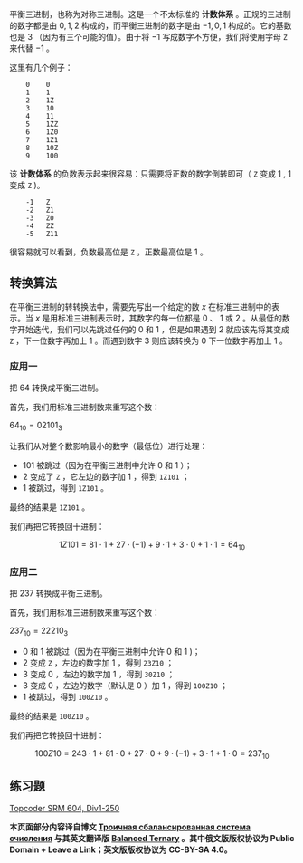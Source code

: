 平衡三进制，也称为对称三进制。这是一个不太标准的 **计数体系** 。正规的三进制的数字都是由 $0,1,2$ 构成的，而平衡三进制的数字是由 $-1,0,1$ 构成的。它的基数也是 $3$ （因为有三个可能的值）。由于将 $-1$ 写成数字不方便，我们将使用字母 `Z` 来代替 $-1$ 。

这里有几个例子：

```nohighlight
    0    0
    1    1
    2    1Z
    3    10
    4    11
    5    1ZZ
    6    1Z0
    7    1Z1
    8    10Z
    9    100
```

该 **计数体系** 的负数表示起来很容易：只需要将正数的数字倒转即可（ `Z` 变成 $1$ , $1$ 变成 `Z` )。

```nohighlight
    -1   Z
    -2   Z1
    -3   Z0
    -4   ZZ
    -5   Z11
```

很容易就可以看到，负数最高位是 `Z` ，正数最高位是 $1$ 。

## 转换算法

在平衡三进制的转转换法中，需要先写出一个给定的数 $x$ 在标准三进制中的表示。当 $x$ 是用标准三进制表示时，其数字的每一位都是 $0$ 、 $1$ 或 $2$ 。从最低的数字开始迭代，我们可以先跳过任何的 $0$ 和 $1$ ，但是如果遇到 $2$ 就应该先将其变成 `Z` ，下一位数字再加上 $1$ 。而遇到数字 $3$ 则应该转换为 $0$ 下一位数字再加上 $1$ 。

### 应用一

把 $64$ 转换成平衡三进制。

首先，我们用标准三进制数来重写这个数：

 $64_{10} = 02101_3$ 

让我们从对整个数影响最小的数字（最低位）进行处理：

-  $101$ 被跳过（因为在平衡三进制中允许 $0$ 和 $1$ ）；
-  $2$ 变成了 `Z` ，它左边的数字加 $1$ ，得到 `1Z101` ；
-  $1$ 被跳过，得到 `1Z101` 。

最终的结果是 `1Z101` 。

我们再把它转换回十进制：

$$
1Z101 = 81 \cdot 1 + 27 \cdot (-1) + 9 \cdot 1 + 3 \cdot 0 + 1 \cdot 1 = 64_{10}
$$

### 应用二

把 $237$ 转换成平衡三进制。

首先，我们用标准三进制数来重写这个数：

 $237_{10} = 22210_3$ 

-  $0$ 和 $1$ 被跳过（因为在平衡三进制中允许 $0$ 和 $1$ )；
-  $2$ 变成 `Z` ，左边的数字加 $1$ ，得到 `23Z10` ；
-  $3$ 变成 $0$ ，左边的数字加 $1$ ，得到 `30Z10` ；
-  $3$ 变成 $0$ ，左边的数字（默认是 $0$ ）加 $1$ ，得到 `100Z10` ；
-  $1$ 被跳过，得到 `100Z10` 。

最终的结果是 `100Z10` 。

我们再把它转换回十进制：

$$
100Z10 = 243 \cdot 1 + 81 \cdot 0 + 27 \cdot 0 + 9 \cdot (-1) + 3 \cdot 1 + 1 \cdot 0 = 237_{10}
$$

## 练习题

 [Topcoder SRM 604, Div1-250](https://community.topcoder.com/stat?c=problem_statement&pm=12917&rd=15837) 

 **本页面部分内容译自博文 [Троичная сбалансированная система счисления](http://e-maxx.ru/algo/balanced_ternary) 与其英文翻译版 [Balanced Ternary](https://cp-algorithms.com/algebra/balanced-ternary.html) 。其中俄文版版权协议为 Public Domain + Leave a Link；英文版版权协议为 CC-BY-SA 4.0。** 
